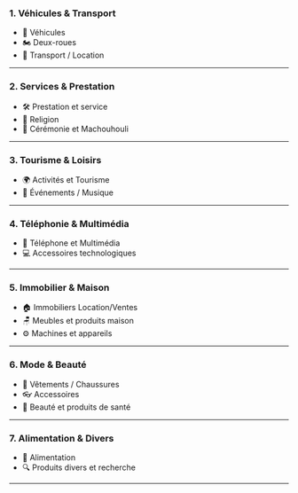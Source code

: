 

### **1. Véhicules & Transport**

* 🚗 Véhicules
* 🏍️ Deux-roues
* 🚚 Transport / Location

---

### **2. Services & Prestation**

* 🛠️ Prestation et service
* 🕌 Religion
* 🎉 Cérémonie et Machouhouli

---

### **3. Tourisme & Loisirs**

* 🌍 Activités et Tourisme
* 🎵 Événements / Musique

---

### **4. Téléphonie & Multimédia**

* 📱 Téléphone et Multimédia
* 💻 Accessoires technologiques

---

### **5. Immobilier & Maison**

* 🏠 Immobiliers Location/Ventes
* 🪑 Meubles et produits maison
* ⚙️ Machines et appareils

---

### **6. Mode & Beauté**

* 👗 Vêtements / Chaussures
* 👓 Accessoires
* 🧴 Beauté et produits de santé

---

### **7. Alimentation & Divers**

* 🥭 Alimentation
* 🔍 Produits divers et recherche

---


